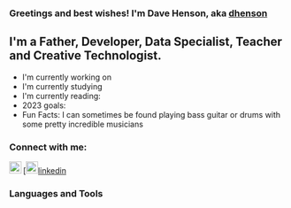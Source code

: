 ### Greetings and best wishes!  I'm Dave Henson, aka [dhenson][website]

## I'm a Father, Developer, Data Specialist, Teacher and Creative Technologist.
- I'm currently working on
- I'm currently studying
- I'm currently reading:
- 2023 goals:
- Fun Facts: I can sometimes be found playing bass guitar or drums with some pretty incredible musicians

### Connect with me:
[<img align="left" alt="certifiednetworks.com" width="22px"  src="https://githubusercontent.com/iconic/open-iconic/master/svg/globe.svg" />][website]
[<img aligh="left" alt="LinkedIn" width="22px" src="https://cdn.jsdeliver.net/npm/simple-icons@v3/icons/linkedin.svg" />[linkedin]

### Languages and Tools

<br />
<br />

[website]: http://www.certifiednetworks.com
[youtube]: https://www.youtube.com/certnet
[instagram]: https://www.instagram.com/webdavephoto
[linkedin]: https://www.linkedin.com/in/certifiednetworks
